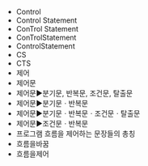 ﻿- Control
- Control Statement
- ConTrol Statement
- ConTrolStatement
- ControlStatement
- CS
- CTS
- 제어
- 제어문
- 제어문▶️분기문, 반복문, 조건문, 탈출문
- 제어문▶️분기문ㆍ반복문
- 제어문▶️분기문ㆍ반복문ㆍ조건문ㆍ탈출문
- 제어문▶️조건문ㆍ반복문
- 프로그램 흐름을 제어하는 문장들의 총칭
- 흐름을바꿈
- 흐름을제어

